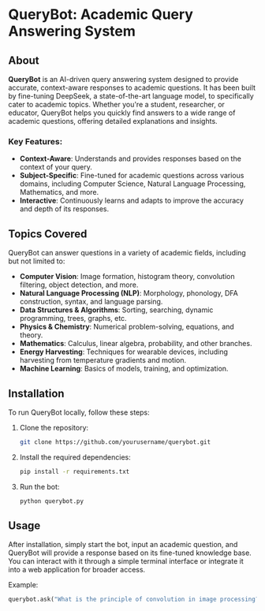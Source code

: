 # QueryBot: Academic Query Answering System

## About

**QueryBot** is an AI-driven query answering system designed to provide accurate, context-aware responses to academic questions. It has been built by fine-tuning DeepSeek, a state-of-the-art language model, to specifically cater to academic topics. Whether you're a student, researcher, or educator, QueryBot helps you quickly find answers to a wide range of academic questions, offering detailed explanations and insights.

### Key Features:
- **Context-Aware**: Understands and provides responses based on the context of your query.
- **Subject-Specific**: Fine-tuned for academic questions across various domains, including Computer Science, Natural Language Processing, Mathematics, and more.
- **Interactive**: Continuously learns and adapts to improve the accuracy and depth of its responses.

## Topics Covered

QueryBot can answer questions in a variety of academic fields, including but not limited to:

- **Computer Vision**: Image formation, histogram theory, convolution filtering, object detection, and more.
- **Natural Language Processing (NLP)**: Morphology, phonology, DFA construction, syntax, and language parsing.
- **Data Structures & Algorithms**: Sorting, searching, dynamic programming, trees, graphs, etc.
- **Physics & Chemistry**: Numerical problem-solving, equations, and theory.
- **Mathematics**: Calculus, linear algebra, probability, and other branches.
- **Energy Harvesting**: Techniques for wearable devices, including harvesting from temperature gradients and motion.
- **Machine Learning**: Basics of models, training, and optimization.

## Installation

To run QueryBot locally, follow these steps:

1. Clone the repository:
    ```bash
    git clone https://github.com/yourusername/querybot.git
    ```

2. Install the required dependencies:
    ```bash
    pip install -r requirements.txt
    ```

3. Run the bot:
    ```bash
    python querybot.py
    ```

## Usage

After installation, simply start the bot, input an academic question, and QueryBot will provide a response based on its fine-tuned knowledge base. You can interact with it through a simple terminal interface or integrate it into a web application for broader access.

Example:
```python
querybot.ask("What is the principle of convolution in image processing?")
